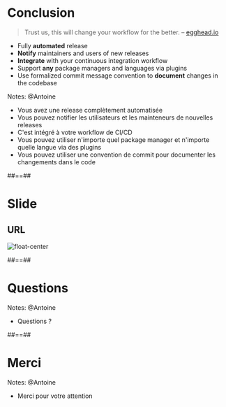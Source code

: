 <!-- .slide:  -->
# Conclusion

> Trust us, this will change your workflow for the better. – [egghead.io](https://egghead.io/lessons/javascript-how-to-write-a-javascript-library-automating-releases-with-semantic-release)

* Fully **automated** release
* **Notify** maintainers and users of new releases
* **Integrate** with your continuous integration workflow
* Support **any** package managers and languages via plugins
* Use formalized commit message convention to **document** changes in the codebase

Notes: @Antoine
* Vous avez une release complètement automatisée
* Vous pouvez notifier les utilisateurs et les mainteneurs de nouvelles releases
* C'est intégré à votre workflow de CI/CD
* Vous pouvez utiliser n'importe quel package manager et n'importe quelle langue via des plugins
* Vous pouvez utiliser une convention de commit pour documenter les changements dans le code

##==##
# Slide 
## URL

![float-center](./assets/images/qr_code.png)

##==##
<!-- .slide: class="transition bg-pink" -->
# Questions

Notes: @Antoine
* Questions ?

##==##
<!-- .slide: class="transition bg-pink" -->
# Merci

Notes: @Antoine
* Merci pour votre attention
